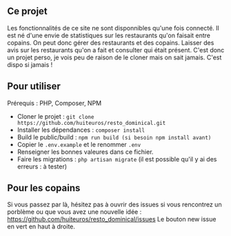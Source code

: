 ## Ce projet

Les fonctionnalités de ce site ne sont disponnibles qu'une fois connecté. 
Il est né d'une envie de statistiques sur les restaurants qu'on faisait entre copains.
On peut donc gérer des restaurants et des copains. Laisser des avis sur les restaurants qu'on a fait et consulter qui était présent.
C'est donc un projet perso, je vois peu de raison de le cloner mais on sait jamais. C'est dispo si jamais !

## Pour utiliser
Prérequis : PHP, Composer, NPM

- Cloner le projet : ```git clone https://github.com/huiteuros/resto_dominical.git```
- Installer les dépendances : ```composer install```
- Build le public/build : ```npm run build (si besoin npm install avant)```
- Copier le ```.env.example``` et le renommer ```.env```
- Renseigner les bonnes valeures dans ce fichier.
- Faire les migrations : ```php artisan migrate``` (il est possible qu'il y ai des erreurs : à tester)

## Pour les copains 
Si vous passez par là, hésitez pas à ouvrir des issues si vous rencontrez un porblème ou que vous avez une nouvelle idée :
https://github.com/huiteuros/resto_dominical/issues
Le bouton new issue en vert en haut à droite.